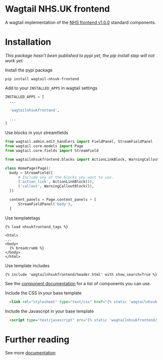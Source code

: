 # Wagtail NHS.UK frontend

A wagtail implementation of the [NHS frontend v1.0.0](https://github.com/nhsuk/nhsuk-frontend) standard components.

# Installation

*This package hasn't been published to pypi yet, the pip install step will not work yet.*

Install the pypi package
```
pip install wagtail-nhsuk-frontend
```

Add to your `INSTALLED_APPS` in wagtail settings
```python
INSTALLED_APPS = [
  ...

  'wagtailnhsukfrontend',

  ...
]
```

Use blocks in your streamfields
```python
from wagtail.admin.edit_handlers import FieldPanel, StreamFieldPanel
from wagtail.core.models import Page
from wagtail.core.fields import StreamField

from wagtailnhsukfrontend.blocks import ActionLinkBlock, WarningCalloutBlock

class HomePage(Page):
  body = StreamField([
      # Include any of the blocks you want to use.
      ('action_link', ActionLinkBlock()),
      ('callout', WarningCalloutBlock()),
  ])

  content_panels = Page.content_panels + [
      StreamFieldPanel('body'),
  ]
```

Use templatetags
```django
{% load nhsukfrontend_tags %}

<html>
...
<body>
  {% breadcrumb %}
</body>
</html>
```

Use template includes
```django
{% include 'wagtailnhsukfrontend/header.html' with show_search=True %}
```

See the [component documentation](./docs/components/) for a list of components you can use.

Include the CSS in your base template
```html
  <link rel="stylesheet" type="text/css" href="{% static 'wagtailnhsukfrontend/css/wagtail-nhsuk-frontend.min.css' %}">
```

Include the Javascript in your base template
```html
  <script type="text/javascript" src="{% static 'wagtailnhsukfrontend/js/nhsuk-1.0.0.min.js' %}" defer></script>
```

# Further reading

See more [documentation](./docs/)
